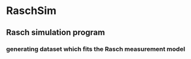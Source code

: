 # RaschSim

## Rasch simulation program

### generating dataset which fits the Rasch measurement model 
